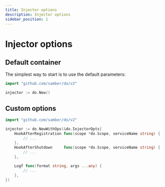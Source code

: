 ```yaml
---
title: Injector options
description: Injector options
sidebar_position: 1
---
```


# Injector options

## Default container

The simplest way to start is to use the default parameters:

```go
import "github.com/samber/do/v2"

injector := do.New()
```

## Custom options

```go
import "github.com/samber/do/v2"

injector := do.NewWithOps(&do.InjectorOpts{
    HookAfterRegistration func(scope *do.Scope, serviceName string) {
        // ...
    },
    HookAfterShutdown     func(scope *do.Scope, serviceName string) {
        // ...
    },

    Logf func(format string, args ...any) {
        // ...
    },
})
```
